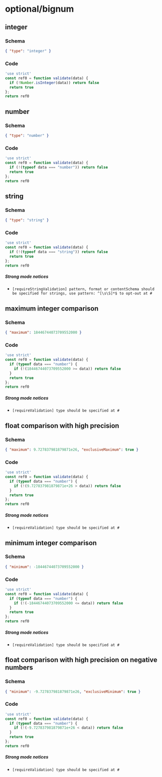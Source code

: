 # optional/bignum

## integer

### Schema

```json
{ "type": "integer" }
```

### Code

```js
'use strict'
const ref0 = function validate(data) {
  if (!Number.isInteger(data)) return false
  return true
};
return ref0
```


## number

### Schema

```json
{ "type": "number" }
```

### Code

```js
'use strict'
const ref0 = function validate(data) {
  if (!(typeof data === "number")) return false
  return true
};
return ref0
```


## string

### Schema

```json
{ "type": "string" }
```

### Code

```js
'use strict'
const ref0 = function validate(data) {
  if (!(typeof data === "string")) return false
  return true
};
return ref0
```

##### Strong mode notices

 * `[requireStringValidation] pattern, format or contentSchema should be specified for strings, use pattern: ^[\s\S]*$ to opt-out at #`


## maximum integer comparison

### Schema

```json
{ "maximum": 18446744073709552000 }
```

### Code

```js
'use strict'
const ref0 = function validate(data) {
  if (typeof data === "number") {
    if (!(18446744073709552000 >= data)) return false
  }
  return true
};
return ref0
```

##### Strong mode notices

 * `[requireValidation] type should be specified at #`


## float comparison with high precision

### Schema

```json
{ "maximum": 9.727837981879871e26, "exclusiveMaximum": true }
```

### Code

```js
'use strict'
const ref0 = function validate(data) {
  if (typeof data === "number") {
    if (!(9.727837981879871e+26 > data)) return false
  }
  return true
};
return ref0
```

##### Strong mode notices

 * `[requireValidation] type should be specified at #`


## minimum integer comparison

### Schema

```json
{ "minimum": -18446744073709552000 }
```

### Code

```js
'use strict'
const ref0 = function validate(data) {
  if (typeof data === "number") {
    if (!(-18446744073709552000 <= data)) return false
  }
  return true
};
return ref0
```

##### Strong mode notices

 * `[requireValidation] type should be specified at #`


## float comparison with high precision on negative numbers

### Schema

```json
{ "minimum": -9.727837981879871e26, "exclusiveMinimum": true }
```

### Code

```js
'use strict'
const ref0 = function validate(data) {
  if (typeof data === "number") {
    if (!(-9.727837981879871e+26 < data)) return false
  }
  return true
};
return ref0
```

##### Strong mode notices

 * `[requireValidation] type should be specified at #`

